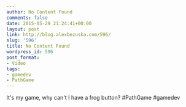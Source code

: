 ```yaml
---
author: No Content Found
comments: false
date: 2015-05-29 21:24:41+00:00
layout: post
link: http://blog.alexbezuska.com/596/
slug: '596'
title: No Content Found
wordpress_id: 596
post_format:
- Video
tags:
- gamedev
- PathGame
---
```


It's my game, why can't I have a frog button? #PathGame #gamedev
